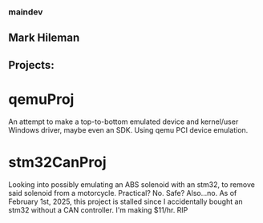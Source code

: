 ### maindev

## Mark Hileman

## Projects:
# qemuProj
An attempt to make a top-to-bottom emulated device and kernel/user Windows driver, maybe even an SDK.  Using qemu PCI device emulation.

# stm32CanProj
Looking into possibly emulating an ABS solenoid with an stm32, to remove said solenoid from a motorcycle.  Practical? No. Safe? Also...no.
As of February 1st, 2025, this project is stalled since I accidentally bought an stm32 without a CAN controller.  I'm making $11/hr.  RIP